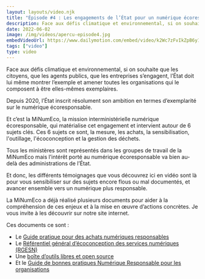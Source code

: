```yaml
---
layout: layouts/video.njk
title: "Épisode #4 : Les engagements de l’État pour un numérique écoresponsable"
description: Face aux défis climatique et environnemental, si on souhaite que les citoyens, que les agents publics, que les entreprises s’engagent, l’État doit lui même montrer l’exemple et amener toutes les organisations qui le composent à être elles-mêmes exemplaires.
date: 2022-06-02
image: /img/videos/apercu-episode4.jpg
embedVideoUrl: https://www.dailymotion.com/embed/video/k2Wc7zFvIkZpB6y1dzq
tags: ["video"]
type: video
---
```


Face aux défis climatique et environnemental, si on souhaite que les citoyens, que les agents publics, que les entreprises s’engagent, l’État doit lui même montrer l’exemple et amener toutes les organisations qui le composent à être elles-mêmes exemplaires.

Depuis 2020, l’État inscrit résolument son ambition en termes d’exemplarité sur le numérique écoresponsable.

Et c’est la MiNumEco, la mission interministérielle numérique écoresponsable, qui matérialise cet engagement et intervient autour de 6 sujets clés. Ces 6 sujets ce sont, la mesure, les achats, la sensibilisation, l'outillage, l'écoconception et la gestion des déchets.

Tous les ministères sont représentés dans les groupes de travail de la MiNumEco mais l’intérêt porté au numérique écoresponsable va bien au-delà des administrations de l’État. 

Et donc, les différents témoignages que vous découvrez ici en vidéo sont là pour vous sensibiliser sur des sujets encore flous ou mal documentés, et avancer ensemble vers un numérique plus responsable.

La MiNumEco a déjà réalisé plusieurs documents pour aider à la compréhension de ces enjeux et à la mise en œuvre d’actions concrètes. Je vous invite à les découvrir sur notre site internet.

Ces documents ce sont : 

* Le [Guide pratique pour des achats numériques responsables](/publications/guide-pratique-achats-numeriques-responsables/)
* Le [Référentiel général d’écoconception des services numériques (RGESN)](/publications/referentiel-general-ecoconception/)
* Une [boîte d’outils libres et open source](/publications/boite-outils/)
* Et le [Guide de bonnes pratiques Numérique Responsable pour les organisations](/publications/bonnes-pratiques/)

